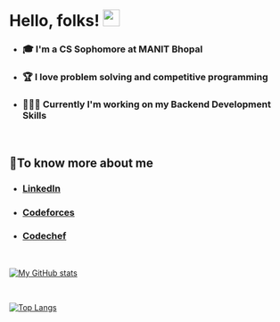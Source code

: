 # Hello, folks! <img src="https://raw.githubusercontent.com/MartinHeinz/MartinHeinz/master/wave.gif" width="30px">

* ### 🎓 I'm a CS Sophomore at MANIT Bhopal
* ### 🏆 I love problem solving and competitive programming
* ### 👨🏽‍💻 Currently I'm working on my Backend Development Skills

<br />

## 💬To know more about me
* ### [LinkedIn](https://www.linkedin.com/in/aditya-prasad-2508/)
* ### [Codeforces](https://codeforces.com/profile/apcc_25)
* ### [Codechef](https://www.codechef.com/users/apcc_25)

<br />

[![My GitHub stats](https://github-readme-stats.vercel.app/api?username=adityap25&show_icons=true&theme=tokyonight)
](https://github.com/adityap25/github-readme-stats)

<br />

[![Top Langs](https://github-readme-stats.vercel.app/api/top-langs/?username=adityap25&layout=compact&theme=tokyonight)](https://github.com/adityap25/github-readme-stats)


